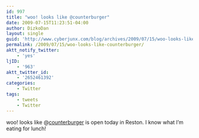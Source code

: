 ```yaml
---
id: 997
title: "woo! looks like @counterburger"
date: 2009-07-15T11:23:51-04:00
author: DizkoDan
layout: single
guid: 'http://www.cyberjunx.com/blog/archives/2009/07/15/woo-looks-like-counterburger/'
permalink: /2009/07/15/woo-looks-like-counterburger/
aktt_notify_twitter:
    - 'yes'
ljID:
    - '963'
aktt_twitter_id:
    - '2652461392'
categories:
    - Twitter
tags:
    - tweets
    - Twitter
---
```


woo! looks like @[counterburger](http://twitter.com/counterburger) is open today in Reston. I know what I’m eating for lunch!